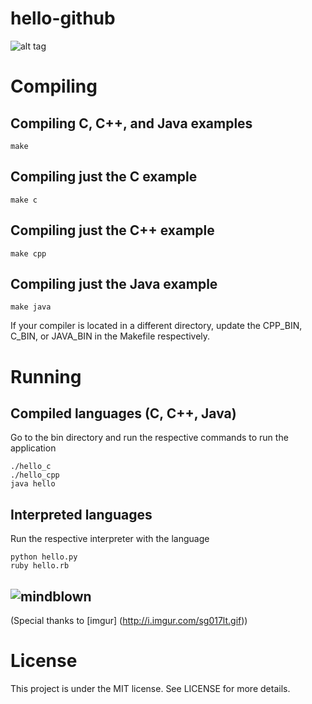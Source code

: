 hello-github
============

![alt tag](https://raw.github.com/luke-ho/hello-github/master/img/hello_github.png)

Compiling
============

Compiling C, C++, and Java examples
-------------------------
    make

Compiling just the C example
-------------------------
    make c

Compiling just the C++ example
-------------------------
    make cpp

Compiling just the Java example
-------------------------
    make java

If your compiler is located in a different directory, update the CPP_BIN, C_BIN, or JAVA_BIN in the Makefile respectively.

Running 
============

Compiled languages (C, C++, Java)
-------------------------
Go to the bin directory and run the respective commands to run the application

    ./hello_c
    ./hello_cpp
    java hello

Interpreted languages
-------------------------
Run the respective interpreter with the language

    python hello.py
    ruby hello.rb

![mindblown](https://raw.github.com/luke-ho/hello-github/master/img/mind_blown.gif) 
-------------------------
(Special thanks to [imgur] (http://i.imgur.com/sg017lt.gif))

License
============

This project is under the MIT license. See LICENSE for more details.
